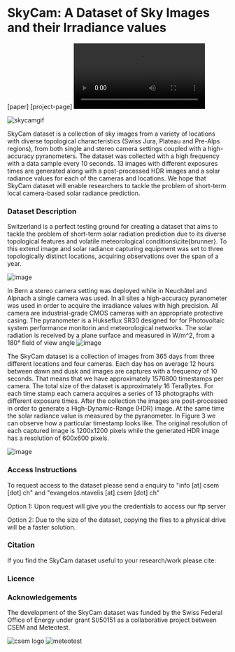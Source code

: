 # SkyCam: A Dataset of Sky Images and their Irradiance values

[paper] [project-page] ![Video](https://user-images.githubusercontent.com/8151641/114007395-97258400-9861-11eb-9b28-9be0328c1d18.mp4)

![skycamgif](https://user-images.githubusercontent.com/8151641/114010516-7579cc00-9864-11eb-9bf6-5b155b9e7c47.gif)


SkyCam dataset is a collection of sky images from a variety of locations with diverse topological characteristics (Swiss Jura, Plateau and Pre-Alps regions), from both single and stereo camera settings coupled with a high-accuracy pyranometers. The dataset was collected with a high frequency with a data sample every 10 seconds. 13 images with different exposures times are generated along with a post-processed HDR images and a solar radiance values for each of the cameras and locations. We hope that SkyCam dataset will enable researchers to tackle the problem of short-term local camera-based solar radiance prediction. 

### Dataset Description 

Switzerland is a perfect testing ground for creating a dataset that aims to tackle the problem of short-term solar radiation prediction due to its diverse topological features and volatile meteorological conditions\cite{brunner}. To this extend image and solar radiance capturing equipment was set to three topologically distinct locations, acquiring observations over the span of a year.

![image](https://user-images.githubusercontent.com/8151641/114012832-208b8500-9867-11eb-9574-0e227c3f2751.png)

In Bern a stereo camera setting was deployed while in Neuchâtel and Alpnach a single camera was used. In all sites a high-accuracy pyranometer was used in order to acquire the irradiance values with high precision. All camera are industrial-grade CMOS cameras with an appropriate protective casing. The pyranometer is a Hukseflux SR30 designed for for Photovoltaic system performance monitorin and meteorological networks. The solar radiation is received by a plane surface and measured in W/m^2, from a 180° field of view angle
![image](https://user-images.githubusercontent.com/8151641/114012908-3436eb80-9867-11eb-835e-af1166289e7e.png)

The SkyCam dataset is a collection of images from 365 days from three different locations and four cameras. Each day has on average 12 hours between dawn and dusk and images are captures with a frequency of 10 seconds. That means that we have approximately 1576800 timestamps per camera. The total size of the dataset is approximately 16 TeraBytes. For each time stamp each camera acquires a series of 13 photographs with different exposure times. After the collection the images are post-processed in order to generate a High-Dynamic-Range (HDR) image. At the same time the solar radiance value is measured by the pyranometer. In Figure 3 we can observe how a particular timestamp looks like. The original resolution of each captured image is 1200x1200 pixels while the generated HDR image has a resolution of 600x600 pixels.

![image](https://user-images.githubusercontent.com/8151641/114012935-4153da80-9867-11eb-9e67-9097eacad5e9.png)

### Access Instructions

To request access to the dataset please send a enquiry to "info [at] csem [dot] ch" and "evangelos.ntavelis [at] csem [dot] ch"

Option 1: Upon request will give you the credentials to access our ftp server

Option 2: Due to the size of the dataset, copying the files to a physical drive will be a faster solution.

### Citation

If you find the SkyCam dataset useful to your research/work please cite:

### Licence


### Acknowledgements
The  development  of  the  SkyCam dataset  was funded by the  Swiss  Federal  Office of  Energy  under  grant  SI/50151 as a collaborative project between CSEM and Meteotest.

![csem logo](https://user-images.githubusercontent.com/8151641/114016192-e1f7c980-986a-11eb-871c-4e0abaa2a16b.png)
![meteotest](https://user-images.githubusercontent.com/8151641/114016207-e3c18d00-986a-11eb-8b89-d92f87737cd5.png)

